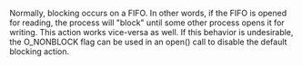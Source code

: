 Normally, blocking occurs on a FIFO. In other words, if the FIFO is opened for reading,
the process will "block" until some other process opens it for writing. This action works
vice-versa as well. If this behavior is undesirable, the O_NONBLOCK flag can be used in
an open() call to disable the default blocking action. 
